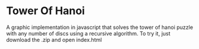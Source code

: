 Tower Of Hanoi
==============

A graphic implementation in javascript that solves the tower of hanoi puzzle with any number of discs using a recursive algorithm. To try it, just download the .zip and open index.html
